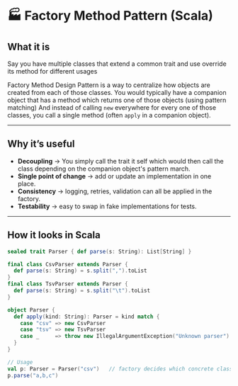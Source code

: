 # 🏭 Factory Method Pattern (Scala)

## What it is
Say you have multiple classes that extend a common trait and use override its method for different usages

Factory Method Design Pattern is a way to centralize how objects are created from each of those classes.
You would typically have a companion object that has a method which returns one of those objects (using pattern matching)
And instead of calling `new` everywhere for every one of those classes, you call a single method (often `apply` in a companion object).  

---

## Why it’s useful
- **Decoupling** → You simply call the trait it self which would then call the class depending on the companion object's pattern march.  
- **Single point of change** → add or update an implementation in one place.  
- **Consistency** → logging, retries, validation can all be applied in the factory.  
- **Testability** → easy to swap in fake implementations for tests.  

---

## How it looks in Scala
```scala
sealed trait Parser { def parse(s: String): List[String] }

final class CsvParser extends Parser {
  def parse(s: String) = s.split(",").toList
}
final class TsvParser extends Parser {
  def parse(s: String) = s.split("\t").toList
}

object Parser {
  def apply(kind: String): Parser = kind match {
    case "csv" => new CsvParser
    case "tsv" => new TsvParser
    case _     => throw new IllegalArgumentException("Unknown parser")
  }
}

// Usage
val p: Parser = Parser("csv")   // factory decides which concrete class
p.parse("a,b,c")
